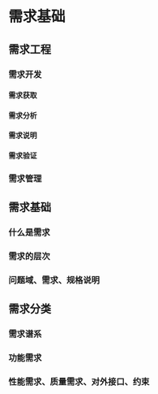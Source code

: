# 需求基础

## 需求工程 

### 需求开发

#### 需求获取

#### 需求分析

#### 需求说明

#### 需求验证

### 需求管理

## 需求基础

### 什么是需求

### 需求的层次

### 问题域、需求、规格说明

## 需求分类

### 需求谱系

### 功能需求

### 性能需求、质量需求、对外接口、约束